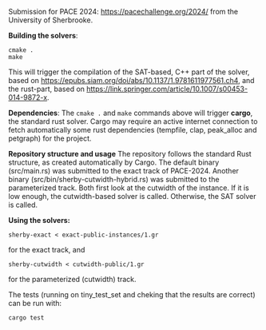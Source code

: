 Submission for PACE 2024: https://pacechallenge.org/2024/ from the University of Sherbrooke.

**Building the solvers**:
```
cmake .
make
```

This will trigger the compilation of the SAT-based, C++ part of the solver, based on https://epubs.siam.org/doi/abs/10.1137/1.9781611977561.ch4,
and the rust-part, based on https://link.springer.com/article/10.1007/s00453-014-9872-x.

**Dependencies**:
The ``cmake .`` and ``make`` commands above will trigger **cargo**, the standard rust solver. Cargo may require an active internet
connection to fetch automatically some rust dependencies (tempfile, clap, peak_alloc and petgraph) for the project.

**Repository structure and usage**
The repository follows the standard Rust structure, as created automatically by Cargo.
The default binary (src/main.rs) was submitted to the exact track of PACE-2024.
Another binary (src/bin/sherby-cutwidth-hybrid.rs) was submitted to the parameterized track.
Both first look at the cutwidth of the instance. If it is low enough, the cutwidth-based
solver is called. Otherwise, the SAT solver is called.

**Using the solvers:**
```
sherby-exact < exact-public-instances/1.gr
```
for the exact track, and
```
sherby-cutwidth < cutwidth-public/1.gr
```
for the parameterized (cutwidth) track.

The tests (running on tiny_test_set and cheking that the results are correct) can be run with:
```
cargo test
```

